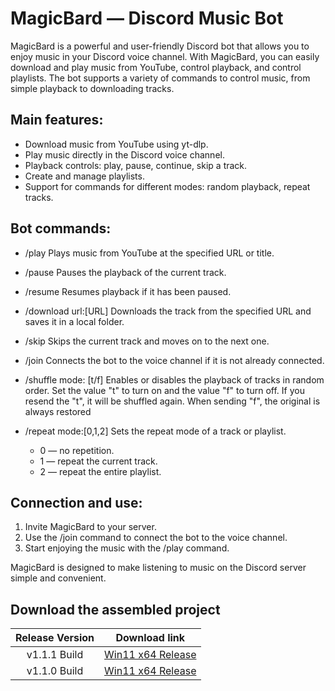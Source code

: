 # MagicBard — Discord Music Bot
MagicBard is a powerful and user-friendly Discord bot that allows you to enjoy music in your Discord voice channel. With MagicBard, you can easily download and play music from YouTube, control playback, and control playlists. The bot supports a variety of commands to control music, from simple playback to downloading tracks.

## Main features:
- Download music from YouTube using yt-dlp.
- Play music directly in the Discord voice channel.
- Playback controls: play, pause, continue, skip a track.
- Create and manage playlists.
- Support for commands for different modes: random playback, repeat tracks.
## Bot commands:
- /play
  Plays music from YouTube at the specified URL or title.

- /pause
  Pauses the playback of the current track.

- /resume
  Resumes playback if it has been paused.

- /download url:[URL]
  Downloads the track from the specified URL and saves it in a local folder.

- /skip
  Skips the current track and moves on to the next one.

- /join
  Connects the bot to the voice channel if it is not already connected.

- /shuffle mode: [t/f]
  Enables or disables the playback of tracks in random order. Set the value "t" to turn on and the value "f" to turn off. If you resend the "t", it will be shuffled again. When sending "f", the original is always restored

- /repeat mode:[0,1,2]
  Sets the repeat mode of a track or playlist.

  - 0 — no repetition.
  - 1 — repeat the current track.
  - 2 — repeat the entire playlist.
## Connection and use:
1. Invite MagicBard to your server.
2. Use the /join command to connect the bot to the voice channel.
3. Start enjoying the music with the /play command.

MagicBard is designed to make listening to music on the Discord server simple and convenient.

## Download the assembled project
| Release Version | Download link                                                 |
|:-------------:|:---------------------------------------------------------------:|
| v1.1.1 Build | [Win11 x64 Release](https://github.com/F000NKKK/MagicBard---Discord-Music-Bot/releases/download/v1.1.1/MagicBard_Win11x64_build_v1.1.1.zip) |
| v1.1.0 Build | [Win11 x64 Release](https://github.com/F000NKKK/MagicBard---Discord-Music-Bot/releases/download/v1.1.0/MagicBard_Win11x64_build_v1.1.0.zip) |


